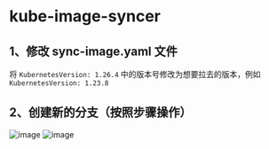 # kube-image-syncer
## 1、修改 sync-image.yaml 文件
将  `KubernetesVersion: 1.26.4` 中的版本号修改为想要拉去的版本，例如 ` KubernetesVersion: 1.23.8` 
## 2、创建新的分支（按照步骤操作）
![image](https://user-images.githubusercontent.com/132827062/236986745-8cc7ce86-a995-4db9-8ca4-add4707374f1.png)
![image](https://user-images.githubusercontent.com/132827062/236986958-441a2f4b-b631-4786-99d9-f1f72a647533.png)


